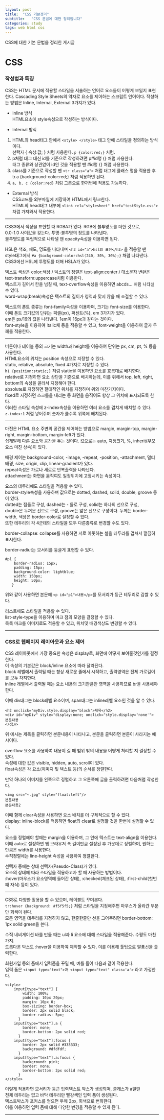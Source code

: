 ```yaml
---
layout: post
title:  "CSS 기본정리"
subtitle:   "CSS 문법에 대한 정리입니다"
categories: study
tags: web html css
---
```


CSS에 대한 기본 문법을 정리한 게시글

# CSS

### 작성법과 특징

CSS는 HTML 문서에 적용할 스타일을 서술하는 언어로 요소들이 어떻게 보일지 표현한다.
Cascading Style Sheets의 약자로 요소를 제어하는 스크립트 언어이다.
작성하는 방법은 Inline, Internal, External 3가지가 있다.

* Inline 방식  
HTML요소에 style속성으로 작성하는 방식이다.

* Internal 방식  
1. HTML의 head태그 안에서 `<style> </style>` 태그 안에 스타일을 정의하는 방식이다.  
선택자 { 속성:값; } 처럼 사용한다. `p {color:red;}` 처럼.  
2. p처럼 태그 대신 id를 기준으로 작성하려면 p#id명 {} 처럼 사용한다.  
태그 종류와 상관없이 id인 것을 적용할 땐 #id명 {} 처럼 사용한다.  
3. class를 기준으로 작성할 땐 `<tr class="a">` 처럼 태그에 클래스 명을 적용한 후  
tr.a {background-color:red;} 처럼 적용하면 된다.
4. `a, b, c {color:red}` 처럼 그룹으로 한꺼번에 적용도 가능하다.

* External 방식  
CSS코드를 외부파일에 저장하여 HTML에서 링크한다.  
HTML의 head태그 내부에 `<link rel="stylesheet" href="testStyle.css">` 처럼 가져와서 적용한다.

---

CSS3에서 색상을 표현할 때 RGBA가 있다. RGB에 불투명도를 더한 것으로,  
0.0-1.0 사이값을 갖는다. 투명-불투명의 정도를 나타낸다.  
불투명도를 독립적으로 나타낼 땐 opacity속성을 이용하면 된다.  

HSL은 색조, 채도, 명도를 나타내며 `<h3 id="a">hsl의 표현</h3>` 을 적용할 땐  
style태그에서 `#a {background-color:hsl(240, 30%, 30%);}` 처럼 나타낸다.  
CSS3에선 HSL에 투명도를 더해 HSLA가 있다.  

텍스트 색상은 color:색상 / 텍스트의 정렬은 text-align:center / 대소문자 변환은 text-transform:uppercase처럼 이용한다.  
텍스트가 길어서 칸을 넘칠 때, text-overflow속성을 이용하면 abcds... 처럼 나타낼 수 있다.  
word-wrap(break)속성은 텍스트의 길이가 영역과 맞지 않을 때 조절할 수 있다.  

텍스트의 폰트 종류는 font-family속성을 이용하며, 크기는 font-size를 이용한다.  
이때 폰트 크기값의 단위는 픽셀(px), 퍼센트(%), em 3가지가 있다.  
em은 px/16의 값을 나타낸다. 1em이 16px과 같다는 것이다.  
font-style을 이용하여 italic체 등을 적용할 수 있고, font-weight을 이용하여 글자 두께를 적용한다.  

---

버튼이나 테이블 등의 크기는 width과 height를 이용하여 단위는 px, cm, pt, % 등을 사용한다.  
HTML요소의 위치는 position 속성으로 지정할 수 있다.  
static, relative, absolute, fixed 4가지로 지정할 수 있다.  
`h1 {position:static;}` 처럼 static을 이용하면 요소를 흐름대로 배치한다.  
relative로 지정하면 요소 상단을 기준으로 배치하는데, 이를 위해서 top, left, right, bottom의 속성을 골라서 지정해야 한다.  
absolute로 지정하면 절대적인 위치를 지정하며 위와 마찬가지이다.  
fixed로 지정하면 스크롤을 내리는 등 화면을 움직여도 항상 그 위치에 표시되도록 한다.  
이러한 스타일 속성에 z-index속성을 이용하면 여러 요소를 겹치게 배치할 수 있다.  
`z-index:1` 처럼 넣어주며 숫자가 클수록 위쪽에 배치된다.  

---

마진은 HTML 요소 주변의 공간을 제어하는 방법으로 margin, margin-top, margin-right, margin-bottom, margin-left가 있다.  
쉽게말해 다른 요소와 공간을 두는 것이다. 값으로는 auto, 지정크기, %, inherit(부모요소 마진 상속)이 있다.

배경 제어는 background-color, -image, -repeat, -position, -attachment, 멀티배경, size, origin, clip, linear-gradient가 있다.  
repeat속성은 가로나 세로로 반복출력을 나타낸다.  
attachment는 화면을 움직여도 일정위치에 고정시키는 속성이다.  

요소의 테두리에도 스타일을 적용할 수 있다.  
border-style속성을 사용하며 값으로는 dotted, dashed, solid, double, groove 등이 있다.  
dotted는 점들로 구성, dashed는 - 들로 구성, solid는 하나의 선으로 구성,  
double은 두꺼운 선으로 구성, groove는 얇은 선으로 구성이다.
두께는 border-width, 색상은 border-color로 설정할 수 있다.  
또한 테두리의 각 4군데의 스타일을 모두 다른종류로 변경할 수도 있다.  

border-collapse: collapse를 사용하면 서로 이웃하는 셀을 테두리를 겹쳐서 깔끔히 표시한다.  

border-radiut는 모서리를 둥글게 표현할 수 있다.
~~~
#p1 { 
    border-radius: 15px;
    padding: 15px;
    background-color: lightblue;
    width: 150px;
    height: 50px;
   }
~~~
위와 같이 사용하면 본문에 `<p id="p1">내용</p>`를 모서리가 둥근 테두리로 감쌀 수 있다.  

리스트에도 스타일을 적용할 수 있다.  
list-style-type을 이용하며 마크 점의 모양을 결정할 수 있다.  
목록 마크를 이미지로도 적용할 수 있고, 위치및 배경색상도 변경할 수 있다.

---

### CSS로 웹페이지 레이아웃과 요소 제어

CSS 레이아웃에서 가장 중요한 속성은 display로, 화면에 어떻게 보여줄것인가를 결정한다.  
이 속성의 기본값은 block/inline 요소에 따라 달라진다.  
block 레벨에서 출력될 때는 항상 새로운 줄에서 시작하고, 출력영역은 전체 가로길이를 모두 차지한다.  
inline 레벨에서 출력될 때는 요소 내용의 크기만큼만 영역을 사용하므로 br을 사용해야 한다.  

이때 div태그는 block레벨 요소이며, span태그는 inline레벨 요소인 것을 알 수 있다.  
~~~
<h2 onclick="myDiv.style.display="block">제목</h2>
<div id="myDiv" style="display:none; onclick="style.display='none'">
본문내용
</div>
~~~
위 예시는 제목을 클릭하면 본문내용이 나타나고, 본문을 클릭하면 본문이 사라지는 예시이다.  

overflow 요소를 사용하여 내용이 길 때 범위 밖의 내용을 어떻게 처리할 지 결정할 수 있다.  
속성에 대한 값은 visible, hidden, auto, scroll이 있다.  
float속성은 각 요소(이미지 및 텍스트 등)의 순서를 정렬한다.

만약 하나의 이미지를 왼쪽으로 정렬하고 그 오른쪽에 글을 출력하려면 다음처럼 작성한다.  
~~~
<img src="~.jpg" style="float:left"/>
본문내용
본문내용2
~~~
이때 함께 clear속성을 사용하면 요소 배치를 더 구체적으로 할 수 있다.  
display: inline-block를 적용하면 float와 clear로 설정할 것을 한번에 설정할 수 있다.  

요소를 정렬해야 할때는 margin을 이용하며, 그 안에 텍스트는 text-align을 이용한다.  
이때 auto로 설정하면 웹 브라우저 폭 길이만큼 설정된 후 가운데로 정렬하며, 원하는 만큼은 width를 사용한다.  
수직정렬에는 line-height 속성을 사용하여 정렬한다. 

선택자 중에는 상태 선택자(Pseudo-Class)가 있다.  
요소의 상태에 따라 스타일을 적용하고자 할 때 사용하는 방법이다.  
:hover(마우스가 요소영역에 들어간 상태), :checked(체크된 상태), :first-child(첫번째 자식) 등이 있다.  

---

CSS로 다양한 활용을 할 수 있으며, 테이블도 꾸며본다.  
`tr:hover {background: #f5f5f5;}` 처럼 스타일을 지정해주면 마우스가 올라간 부분만 회색이 된다.  
모든 영역을 테두리를 지정하지 않고, 한줄한줄만 선을 그어주려면 border-bottom: 1px solid green을 쓴다.  

수직 네비게이션 바를 만들 때는 ul과 li 요소에 대해 스타일을 적용해준다. 수평도 마찬가지.  
드롭다운 박스도 :hover을 이용하여 제작할 수 있다. 이를 이용해 툴팁으로 말풍선을 출력한다.  

회원가입 등의 폼에서 입력폼을 꾸밀 때, 예를 들어 다음과 같이 적용한다.  
입력 폼은 `<input type="text">과 <input type="text" class='a'>` 라고 가정한다.
~~~
<style>
    input[type="text"] {
        width: 100%;
        padding: 10px 20px;
        margin: 10px 0;
        box-sizing: border-box;
        border: 2px solid black;
        border-radius: 5px;
      }
    input[type="text"].a {
        border: none;
        border-bottom: 2px solid red;
      }
    input[type="text"]:focus {
        border: 2px solid #333333;
        background: #dfdfdf;
      }
    input[type="text"].a:focus {
        background: pink;
        border: none;
        border-bottom: 2px solid red;
      }
</style>
~~~
이렇게 적용하면 모서리가 둥근 입력텍스트 박스가 생성되며, 클래스가 a일땐  
전체 테두리는 없고 바닥 테두리만 빨강색인 입력 폼이 생성된다.  
텍스트박스가 포커스를 얻으면 두께 2px, 회색으로 변화한다.  
이를 이용하면 입력 폼에 대해 다양한 변경을 적용할 수 있게 된다.  

---

